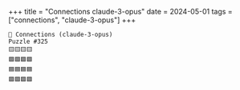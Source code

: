 +++
title = "Connections claude-3-opus"
date = 2024-05-01
tags = ["connections", "claude-3-opus"]
+++

```text
🤖 Connections (claude-3-opus) 
Puzzle #325
🟨🟨🟨🟨
🟩🟩🟩🟩
🟦🟦🟦🟦
🟪🟪🟪🟪
```
